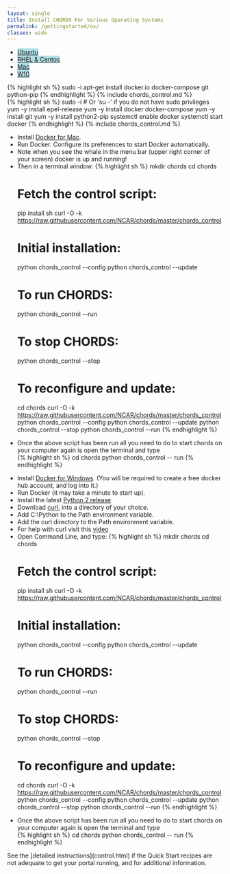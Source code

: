 ```yaml
---
layout: single
title: Install CHORDS For Various Operating Systems
permalink: /gettingstarted/os/
classes: wide
---
```


<div id="tabs">
  <ul>
    <li><a href="#tabs-Ubuntu" style="background: none repeat scroll 0% 0% rgb(176,224,230);">Ubuntu</a></li> <!-- Using JqueryUI to set names and colors on the tabs -->
    <li><a href="#tabs-RHEL" style="background: none repeat scroll 0% 0% rgb(176,224,230);" >RHEL & Centos</a></li>
    <li><a href="#tabs-Macos" style="background: none repeat scroll 0% 0% rgb(176,224,230);">Mac</a></li>
    <li><a href="#tabs-W10" style="background: none repeat scroll 0% 0% rgb(176,224,230);">W10</a></li>
  </ul>

  <div id="tabs-Ubuntu"> <!-- content under tab -->
  <div id="ub" class="tab-pane active">
  {% highlight sh %}
  sudo -i
  apt-get install docker.io docker-compose git python-pip
  {% endhighlight %}
  {% include chords_control.md %}
  </div>
  </div>

  <div id="tabs-RHEL"> <!-- content under tab -->
  <div id="centos7" class="tab-pane">
  {% highlight sh %}
  sudo -i # Or 'su -' if you do not have sudo privileges
  yum -y install epel-release
  yum -y install docker docker-compose
  yum -y install git
  yum -y install python2-pip
  systemctl enable docker
  systemctl start docker
  {% endhighlight %}
  {% include chords_control.md %}
  </div>
  </div>

  <div id="tabs-Macos"> <!-- content under tab -->
  <div id="macos" class="tab-pane">
  <ul>
  <li>Install <a href="https://docs.docker.com/v17.09/docker-for-mac/install/">Docker for Mac</a>.</li>
  <li>Run Docker. Configure its preferences to start Docker automatically. </li>
  <li>Note when you see the whale in the menu bar (upper right corner of your screen) docker is up and running!</li>
  <li>Then in a terminal window:
  {% highlight sh %}
  mkdir chords
  cd chords

  # Fetch the control script:
  pip install sh
  curl -O -k https://raw.githubusercontent.com/NCAR/chords/master/chords_control

  # Initial installation:
  python chords_control --config
  python chords_control --update

  # To run CHORDS:
  python chords_control --run

  # To stop CHORDS:
  python chords_control --stop

  # To reconfigure and update:
  cd chords
  curl -O -k  https://raw.githubusercontent.com/NCAR/chords/master/chords_control
  python chords_control --config
  python chords_control --update
  python chords_control --stop
  python chords_control --run
  {% endhighlight %} 
  </li>
  <li> Once the above script has been run all you need to do to start chords on your computer again is open the terminal and type </li>
  {% highlight sh %}
  cd chords
  python chords_control -- run
  {% endhighlight %}
  </ul>
  </div>
  </div>

  <div id="tabs-W10"> <!-- content under tab -->
  <ul>
  <li>Install <a href="https://docs.docker.com/docker-for-windows/install/">Docker for Windows</a>. (You will be required to create a free docker hub account, and log into it.)</li>
  <li>Run Docker  (it may take a minute to start up).</li>
  <li>Install the latest <a href="https://www.python.org/downloads/windows/">Python 2 release </a></li>
  <li>Download <a href="https://curl.haxx.se/download.html">curl.</a> into a directory of your choice.</li>
  <li>Add C:\Python to the Path environment variable.</li>
  <li>Add the curl directory to the Path environment variable.</li>
  <li>For help with curl visit this <a href="https://www.youtube.com/watch?v=8f9DfgRGOBo"> video </a></li>
  <li>Open Command Line, and type:
  {% highlight sh %} 
  mkdir chords
  cd chords

  # Fetch the control script:
  pip install sh
  curl -O -k https://raw.githubusercontent.com/NCAR/chords/master/chords_control

  # Initial installation:
  python chords_control --config
  python chords_control --update

  # To run CHORDS:
  python chords_control --run

  # To stop CHORDS:
  python chords_control --stop

  # To reconfigure and update:
  cd chords
  curl -O -k  https://raw.githubusercontent.com/NCAR/chords/master/chords_control
  python chords_control --config
  python chords_control --update
  python chords_control --stop
  python chords_control --run
  {% endhighlight %} 
  </li>
  <li> Once the above script has been run all you need to do to start chords on your computer again is open the terminal and type </li>
  {% highlight sh %}
  cd chords
  python chords_control -- run
  {% endhighlight %}
  </li>
  </ul>


  </div>
</div>
See the [detailed instructions](control.html) if the Quick Start recipes are not adequate
to get your portal running, and for additional information.
<script>
$("#tabs").tabs();
</script>

